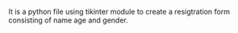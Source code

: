 It is a python file using tikinter module to create a resigtration form consisting of name age and gender.
